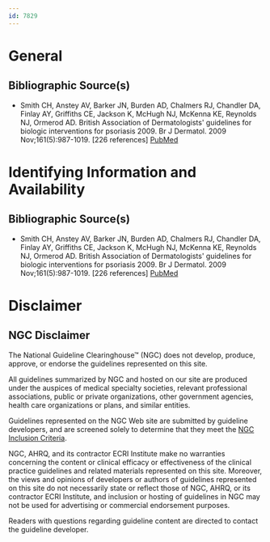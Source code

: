 ```yaml
---
id: 7829
---
```


# General

## Bibliographic Source(s)

- Smith CH, Anstey AV, Barker JN, Burden AD, Chalmers RJ, Chandler DA, Finlay AY, Griffiths CE, Jackson K, McHugh NJ, McKenna KE, Reynolds NJ, Ormerod AD. British Association of Dermatologists' guidelines for biologic interventions for psoriasis 2009. Br J Dermatol. 2009 Nov;161(5):987-1019. [226 references] [ PubMed ](http://www.ncbi.nlm.nih.gov/entrez/query.fcgi?cmd=Retrieve&db=pubmed&dopt=Abstract&list_uids=19857207)

# Identifying Information and Availability

## Bibliographic Source(s)

- Smith CH, Anstey AV, Barker JN, Burden AD, Chalmers RJ, Chandler DA, Finlay AY, Griffiths CE, Jackson K, McHugh NJ, McKenna KE, Reynolds NJ, Ormerod AD. British Association of Dermatologists' guidelines for biologic interventions for psoriasis 2009. Br J Dermatol. 2009 Nov;161(5):987-1019. [226 references] [ PubMed ](http://www.ncbi.nlm.nih.gov/entrez/query.fcgi?cmd=Retrieve&db=pubmed&dopt=Abstract&list_uids=19857207)

# Disclaimer

## NGC Disclaimer

The National Guideline Clearinghouse™ (NGC) does not develop, produce, approve, or endorse the guidelines represented on this site.

All guidelines summarized by NGC and hosted on our site are produced under the auspices of medical specialty societies, relevant professional associations, public or private organizations, other government agencies, health care organizations or plans, and similar entities.

Guidelines represented on the NGC Web site are submitted by guideline developers, and are screened solely to determine that they meet the [NGC Inclusion Criteria](/help-and-about/summaries/inclusion-criteria).

NGC, AHRQ, and its contractor ECRI Institute make no warranties concerning the content or clinical efficacy or effectiveness of the clinical practice guidelines and related materials represented on this site. Moreover, the views and opinions of developers or authors of guidelines represented on this site do not necessarily state or reflect those of NGC, AHRQ, or its contractor ECRI Institute, and inclusion or hosting of guidelines in NGC may not be used for advertising or commercial endorsement purposes.

Readers with questions regarding guideline content are directed to contact the guideline developer.

